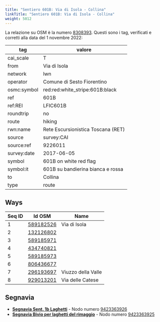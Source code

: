 ```yaml
---
title: "Sentiero 601B: Via di Isola - Collina"
linkTitle: "Sentiero 601B: Via di Isola - Collina"
weight: 5012
---
```


La relazione su OSM è la numero [8308393]. Questi sono i tag, verificati e corretti alla data del 1 novembre 2022:

| tag         | valore                                                 |
|-------------|--------------------------------------------------------|
| cai_scale   | T                                                      |
| from        | Via di Isola                                           |
| network     | lwn                                                    |
| operator    | Comune di Sesto Fiorentino                             |
| osmc:symbol | red:red:white_stripe:601B:black                        |
| ref         | 601B                                                   |
| ref:REI     | LFIC601B                                               |
| roundtrip   | no                                                     |
| route       | hiking                                                 |
| rwn:name    | Rete Escursionistica Toscana (RET)                     |
| source      | survey:CAI                                             |
| source:ref  | 9226011                                                |
| survey:date | 2017-06-05                                             |
| symbol      | 601B on white red flag                                 |
| symbol:it   | 601B su bandierina bianca e rossa                      |
| to          | Collina                                                |
| type        | route                                                  |

## Ways

| Seq ID | Id OSM       | Name                         |
|--------|--------------|------------------------------|
|  1     | [589182526]  | Via di Isola                 |
|  2     | [132126802]  |                              |
|  3     | [589185971]  |                              |
|  4     | [434740821]  |                              |
|  5     | [589185973]  |                              |
|  6     | [806436677]  |                              |
|  7     | [296193697]  | Viuzzo della Valle           |
|  8     | [929013201]  | Via delle Catese             |

## Segnavia

- **[Segnavia Sent. 1b Laghetti]** - Nodo numero [9423363926]
- **[Segnavia Bivio per laghetti del rimaggio]** - Nodo numero [9423363925]


[8308393]:https://www.openstreetmap.org/relation/8308393

[589182526]:https://www.openstreetmap.org/way/589182526
[132126802]:https://www.openstreetmap.org/way/132126802
[589185971]:https://www.openstreetmap.org/way/589185971
[434740821]:https://www.openstreetmap.org/way/434740821
[589185973]:https://www.openstreetmap.org/way/589185973
[806436677]:https://www.openstreetmap.org/way/806436677
[296193697]:https://www.openstreetmap.org/way/296193697
[929013201]:https://www.openstreetmap.org/way/929013201

[Segnavia Sent. 1b Laghetti]:https://commons.wikimedia.org/wiki/File:Segnavia_sentiero_1b_-_Monte_Morello_-_Laghetti_del_Rimaggio.jpg
[Segnavia Bivio per laghetti del rimaggio]:https://commons.wikimedia.org/wiki/File:Segnavia_sentieri_1b_e_2c_-_Monte_Morello_-_Bivio_per_laghetti_del_Rimaggio.jpg

[9423363926]:https://www.openstreetmap.org/node/9423363926
[9423363925]:https://www.openstreetmap.org/node/9423363925
